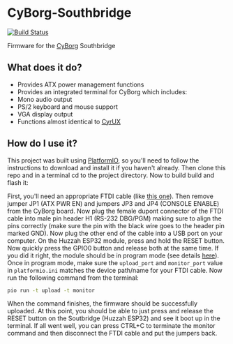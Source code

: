 # CyBorg-Southbridge
[![Build Status](https://github.com/cyrusbuilt/CyBorg-Southbridge/actions/workflows/ci.yml/badge.svg)](https://github.com/cyrusbuilt/CyBorg-Southbridge/actions?query=workflow%3APlatformIO)

Firmware for the [CyBorg](https://github.com/cyrusbuilt/CyBorg) Southbridge

## What does it do?
- Provides ATX power management functions
- Provides an integrated terminal for CyBorg which includes:
- Mono audio output
- PS/2 keyboard and mouse support
- VGA display output
- Functions almost identical to [CyrUX](https://github.com/cyrusbuilt/CyrUX)

## How do I use it?
This project was built using [PlatformIO](https://platformio.org/), so you'll need to follow the instructions to download and install it if you haven't already. Then clone this repo and in a terminal cd to the project directory.  Now to build build and flash it:

First, you'll need an appropriate FTDI cable (like [this one](https://www.adafruit.com/product/70?gclid=CjwKCAjwscGjBhAXEiwAswQqNB2296-7Bv-Y7F56Dpd_glp_bBPHJRNljWBkb1Cpdc8x13ulUFtHbBoCCFYQAvD_BwE)). Then remove jumper JP1 (ATX PWR EN) and jumpers JP3 and JP4 (CONSOLE ENABLE) from the CyBorg board. Now plug the female dupont connector of the FTDI cable into male pin header H1 (RS-232 DBG/PGM) making sure to align the pins correctly (make sure the pin with the black wire goes to the header pin marked GND). Now plug the other end of the cable into a USB port on your computer. On the Huzzah ESP32 module, press and hold the RESET button. Now quickly press the GPIO0 button and release both at the same time. If you did it right, the module should be in program mode (see details [here](https://www.adafruit.com/product/4172?gclid=CjwKCAjwscGjBhAXEiwAswQqNMcS2f32s5RfFQoHY0PYp_EiqRDCuYAiohc85fFMKXRpA3U_ImASvRoCA4sQAvD_BwE)). Once in program mode, make sure the `upload_port` and `monitor_port` value in `platformio.ini` matches the device path/name for your FTDI cable. Now run the following command from the terminal:

```sh
pio run -t upload -t monitor
```

When the command finishes, the firmware should be successfully uploaded. At this point, you should be able to just press and release the RESET button on the Soutbridge (Huzzah ESP32) and see it boot up in the terminal. If all went well, you can press CTRL+C to terminate the monitor command and then disconnect the FTDI cable and put the jumpers back.
